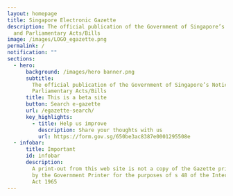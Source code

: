 ```yaml
---
layout: homepage
title: Singapore Electronic Gazette
description: The official publication of the Government of Singapore’s Notices
  and Parliamentary Acts/Bills
image: /images/LOGO_egazette.png
permalink: /
notification: ""
sections:
  - hero:
      background: /images/hero banner.png
      subtitle:
        The official publication of the Government of Singapore’s Notices and
        Parliamentary Acts/Bills
      title: This is a beta site
      button: Search e-gazette
      url: /egazette-search/
      key_highlights:
        - title: Help us improve
          description: Share your thoughts with us
          url: https://form.gov.sg/650be3ac8387e0001295508e
  - infobar:
      title: Important
      id: infobar
      description:
        A print-out from this web site is not a copy of the Gazette printed
        by the Government Printer for the purposes of s 48 of the Interpretation
        Act 1965
---
```

